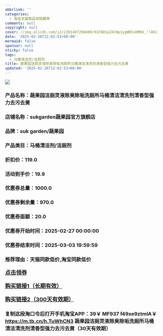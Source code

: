 ```yaml
---
abbrlink: ''
categories:
  - 淘宝天猫商品领隐藏券
comments: null
copyright: null
cover: //img.alicdn.com/i3/2201487296608/O1CN01pZ4CNp1ygWD5sHMKU_!!4611686018427381856-0-item_pic.jpg
date: '2025-02-26T12:02:53+08:00'
mermaid: false
sponsor: null
sticky: false
tags:
  - 马桶清洁剂/洁厕剂
title: 蔬果园洁厕灵液除臭除垢洗厕所马桶清洁清洗剂清香型强力去污去黄
updated: '2025-02-26T12:02:53+08:00'
--- 
```


![](//img.alicdn.com/i3/2201487296608/O1CN01pZ4CNp1ygWD5sHMKU_!!4611686018427381856-0-item_pic.jpg)

### 产品名称：蔬果园洁厕灵液除臭除垢洗厕所马桶清洁清洗剂清香型强力去污去黄
### 店铺名称：sukgarden蔬果园官方旗舰店
### 品牌：suk garden/蔬果园
### 产品类目：马桶清洁剂/洁厕剂
### 折扣价：119.0
### 活动到手价：19.9
### 优惠券总量：1000.0
### 优惠券剩余量：970.0
### 优惠券面额：20.0
### 优惠券开始时间：2025-02-27 00:00:00	
### 优惠券结束时间：2025-03-03 19:59:59	
### 推荐理由：天猫同款低价,淘宝同款低价

<p style="font-size: 18px; font-weight: bold;">
  <a href="这款商品太牛了！销售太火爆以至于没有设置" target="_blank">点击领券</a>
</p>
<p style="font-size: 18px; font-weight: bold;">
  <a href="https://s.click.taobao.com/t?e=m%3D2%26s%3D2KHYcmy4Julw4vFB6t2Z2ueEDrYVVa64K7Vc7tFgwiHjf2vlNIV67kyLuerTQxoGUkCu4LW4fHX3ID%2FV1RqsF4wnCJeELi4I%2FIEn%2BS1IjHAB0ghlTd7WlZVm%2FOAUUFw71qrpxiwMoCNxc1AtbZGVS8x6o4mHM764RlEHrl1Dzb%2FNEPXytV9ALoS4zvCRUrquElj425xvsOo47t36feQFU8ZJeuQ9netip3nwI7%2FxbV48KotR3hLbil2v%2FzyMvUTAY84X4sHL0HhP7qa1tU3ZgS3jKrSQZrKg2Ri9Bm4jDHegZ4hAvgWL0U22%2FOeK33%2FhnXgNCq4SqpkhhQs2DjqgEA%3D%3D" target="_blank">购买链接1（长期有效）</a>
</p>
<p style="font-size: 18px; font-weight: bold;">
  <a href="https://s.click.taobao.com/WLKLRYs" target="_blank">购买链接2（300天有效期）</a>
</p>

### 复制这段淘口令后打开手机淘宝APP：39￥ MF937 f49xe9ztmlA￥ https://m.tb.cn/h.TuWhCN3  蔬果园洁厕灵液除臭除垢洗厕所马桶清洁清洗剂清香型强力去污去黄（30天有效期）
